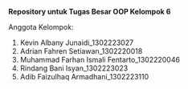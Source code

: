 **Repository untuk Tugas Besar OOP Kelompok 6**

Anggota Kelompok:
1. Kevin Albany Junaidi_1302223027
2. Adrian Fahren Setiawan_1302220018
3. Muhammad Farhan Ismali Fentarto_1302220046
4. Rindang Bani Isyan_1302223023
5. Adib Faizulhaq Armadhani_1302223110
